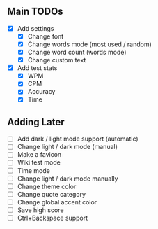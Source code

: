 ## Main TODOs

- [x] Add settings
  - [x] Change font
  - [x] Change words mode (most used / random)
  - [x] Change word count (words mode)
  - [x] Change custom text
- [x] Add test stats
  - [x] WPM
  - [x] CPM
  - [x] Accuracy
  - [x] Time

## Adding Later

- [ ] Add dark / light mode support (automatic)
- [ ] Change light / dark mode (manual)
- [ ] Make a favicon
- [ ] Wiki test mode
- [ ] Time mode
- [ ] Change light / dark mode manually
- [ ] Change theme color
- [ ] Change quote category
- [ ] Change global accent color
- [ ] Save high score
- [ ] Ctrl+Backspace support
